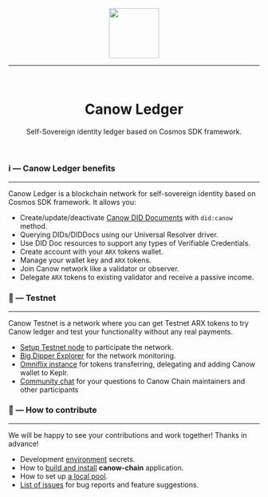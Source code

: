 <div align="center">
  <img src="docs/canow.svg" width="100" height="100" />
  
  <hr height="0.5px" />
  
  <br/>
  
  <h1> Canow Ledger </h1>
  <p> Self-Sovereign identity ledger based on Cosmos SDK framework. </p>
  
  <br/>
</div>

### ℹ️ — Canow Ledger benefits

___

Canow Ledger is a blockchain network for self-sovereign identity based on Cosmos SDK framework. It allows you:

- Create/update/deactivate [Canow DID Documents](docs/architecture/canow_did_method.md) with `did:canow` method.
- Querying DIDs/DIDDocs using our Universal Resolver driver.
- Use DID Doc resources to support any types of Verifiable Credentials.
- Create account with your `ARX` tokens wallet.
- Manage your wallet key and `ARX` tokens.
- Join Canow network like a validator or observer.
- Delegate `ARX` tokens to existing validator and receive a passive income.

### 🚧  — Testnet

___

Canow Testnet is a network where you can get Testnet ARX tokens to try Canow ledger and test your functionality without any real payments.

- [Setup Testnet node](docs/node-setup/validator-creation.md) to participate the network.
- [Big Dipper Explorer](https://explorer.testnet.canowchain.com) for the network monitoring.
- [Omniflix instance](https://omniflix.testnet.canowchain.com) for tokens transferring, delegating and adding Canow wallet to Keplr.
- [Community chat]() for your questions to Canow Chain maintainers and other participants

### 🤝 — How to contribute

___

We will be happy to see your contributions and work together! Thanks in advance!

- Development [environment](docs/dev-instructions/environment.md) secrets.
- How to [build and install](docs/dev-instructions/build-and-install.md)  **canow-chain** application.
- How to set up [a local pool](docs/dev-instructions/setup-local-pool.md).
- [List of issues](https://github.com/canow-co/canow-chain/issues) for bug reports and feature suggestions.